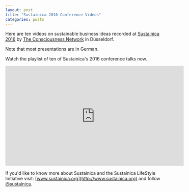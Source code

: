 ```yaml
---
layout: post
title: "Sustainica 2016 Conference Videos"
categories: posts
---
```


Here are ten videos on sustainable business ideas recorded at [Sustainica 2016](http://www.sustainica.org/en/conference) by [The Consciousness Network](http://c.network/) in Düsseldorf.

Note that most presentations are in German.

Watch the playlist of ten of Sustainica's 2016 conference talks now.

<iframe width="560" height="315" src="https://www.youtube.com/embed/videoseries?list=PLLMo1ctcOvGapojw2Rldi9cu4D01BkW2p" frameborder="0" allowfullscreen></iframe>

If you'd like to know more about Sustainica and the Sustainica LifeStyle Initiative visit: [www.sustainica.org](http://www.sustainica.org) and follow [@sustainica](https://twitter.com/sustainica).